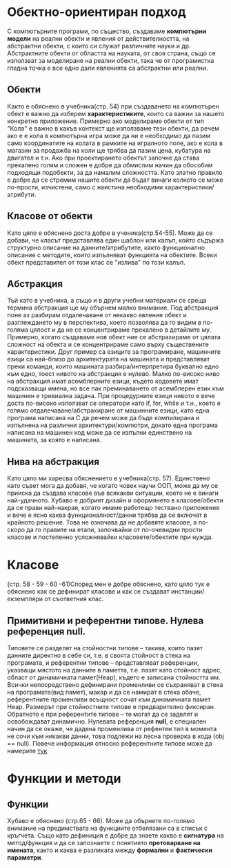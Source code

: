 # Обектно-ориентиран подход
С компютърните програми, по същество, създаваме __компютърни модели__ на реални обекти и явления от действителността, на абстрактни обекти, с които си служат различните науки и др. Абстрактните обекти от областта на науката, от своя страна, също се използват за моделиране на реални обекти, така че от програмистка гледна точка е все едно дали явленията са абстрактни или реални.

## Обекти
Както е обяснено в учебника(стр. 54) при създаването на компютърен обект е важно да изберем __характеристиките__, които са важни за нашето конкретно приложение. Примерно ако моделираме обекти от тип "Кола" е важно в какъв контекст ще използваме тези обекти, да речем ако е е кола в компютърна игра може да ни е необходимо да пазим само координатите на колата в рамките на игралното поле, ако е кола в магазин за продажба на коли ще трябва да пазим цена, кубатура на двигател и т.н. Ако при проектирането обектът започне да става прекалено голям и сложен е добре да обмислим начин да обособим подходящи подобекти, за да намалим сложността. Като златно правило е добре да се стремим нашите обекти да бъдат винаги колкото се може по-прости, изчистени, само с наистина необходими характеристики/атрибути.
## Класове от обекти
Като цяло е обяснено доста добре в ученика(стр.54-55). Може да се добави, че класът представлява един шаблон или калъп, който съдържа структурно описание на данните/атрибутите, както функционално описание с методите, които изпълняват функцията на обектите. Всеки обект представител от този клас се "излива" по този калъп.
## Абстракция
Тъй като в учебника, а също и в други учебни материали се среща термина абстракция ще му обърнем малко внимание. Под абстракция поне аз разбирам отдалечаване от някакво явление обект и разглеждането му в перспектива, което позволява да го видим в по-голяма цялост и да не се концентрираме прекалено в детайлите му. Примерно, когато създаваме нов обект ние се абстрахираме от цялата сложност на обекта и се концентрираме само върху съществените характеристики. 
Друг пример са езиците за програмиране, машинните езици са най-близо до архитектурата на машината и представляват преки команди, които машината разбира/интерпретира буквално едно към едно, тоест нивото на абстракция е нулево. Малко по-високо ниво на абстракция имат асемблерните езици, където кодовете имат подсказващи имена, но все пак преминаването от асемблерен език към машинен е тривиална задача. При процедурните езици нивото е вече доста по-високо използват се оператори като if, for, while и т.н., което е голямо отдалечаване/абстрахиране от машинните езици, като една програма написана на C да речем може да бъде компилирана и изпълнена на различни архитектури/компютри, докато една програма написана на машинен код може да се изпълни единствено на машината, за която е написана.
## Нива на абстракция
Като цяло ми харесва обяснението в учебника(стр. 57). Единствено като съвет мога да добавя, че когато човек научи OOП, може да му се прииска да създава класове във всякакви ситуации, което не е винаги най-удачното. Хубаво е добрият дизайн и оформянето в класове/обекти да се прави най-накрая, когато имаме работещо тествано приложение и вече е ясно каква функционалност/данни трябва да се включат в крайното решение. Това не означава да не добавяте класове, а по-скоро да го правите на етапи, започвайки от по-очевидни прости класове и постепенно усложнявайки класовете/обектите при нужда.
# Класове
(стр. 58 - 59 - 60 -61)Според мен е добре обяснено, като цяло тук е обяснено как се дефинират класове и как се създават инстанции/екземпляри от съответния клас.

## Примитивни и референтни типове. Нулева референция null.
Типовете се разделят на стойностни типове – такива, които пазят данните директно в себе си, т.е. в своята стойност в стека на програмата, и референтни типове – представляват референции, указващи мястото на данните в паметта, т.е. пазят като стойност адрес, област от динамичната памет(Heap), където е записана стойността им. Всички непосредствено дефинирани променливи се съхраняват в стека на програмата(вид памет), макар и да се намират в стека обаче, референтните променливи всъщност сочат към динамичната памет Heap.
Размерът при стойностните типове е предварително фиксиран. Обратното е при референтите типове – те могат да се заделят и освобождават динамично. Нулевата референция __null__, е специален начин да се окаже, че дадена променлива от рефентен тип в момента не сочи към никакви данни, това подлежи на лесна проверка в кода (obj == null). Повече информация относно референтните типове може да намерите [тук](https://introprogramming.info/intro-csharp-book/read-online/glava2-primitivni-tipove-i-promenlivi/#_Toc298863952)
# Функции и методи
## Функции 
Хубаво е обяснено (стр.65 - 66). Може да обърнете по-голямо внимание на предимствата на функциите отбелязани са в списък с кръгчета. Също като дефиниция е добре да знаете какво е __сигнатура__ на метод/функция и да се запознаете с понятието __претоварване на имената__, както и каква е разликата между __формални__ и __фактически параметри__.
